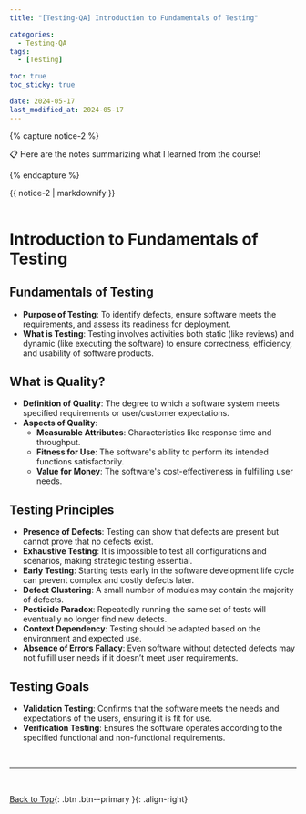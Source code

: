 ```yaml
---
title: "[Testing-QA] Introduction to Fundamentals of Testing"

categories:
  - Testing-QA
tags:
  - [Testing]

toc: true
toc_sticky: true

date: 2024-05-17
last_modified_at: 2024-05-17
---
```


{% capture notice-2 %}

📋 Here are the notes summarizing what I learned from the course!

  {% endcapture %}

<div class="notice--danger">{{ notice-2 | markdownify }}</div>

<br>


# Introduction to Fundamentals of Testing

## Fundamentals of Testing
- **Purpose of Testing**: To identify defects, ensure software meets the requirements, and assess its readiness for deployment.
- **What is Testing**: Testing involves activities both static (like reviews) and dynamic (like executing the software) to ensure correctness, efficiency, and usability of software products.

## What is Quality?
- **Definition of Quality**: The degree to which a software system meets specified requirements or user/customer expectations.
- **Aspects of Quality**:
  - **Measurable Attributes**: Characteristics like response time and throughput.
  - **Fitness for Use**: The software's ability to perform its intended functions satisfactorily.
  - **Value for Money**: The software's cost-effectiveness in fulfilling user needs.

## Testing Principles
- **Presence of Defects**: Testing can show that defects are present but cannot prove that no defects exist.
- **Exhaustive Testing**: It is impossible to test all configurations and scenarios, making strategic testing essential.
- **Early Testing**: Starting tests early in the software development life cycle can prevent complex and costly defects later.
- **Defect Clustering**: A small number of modules may contain the majority of defects.
- **Pesticide Paradox**: Repeatedly running the same set of tests will eventually no longer find new defects.
- **Context Dependency**: Testing should be adapted based on the environment and expected use.
- **Absence of Errors Fallacy**: Even software without detected defects may not fulfill user needs if it doesn’t meet user requirements.

## Testing Goals
- **Validation Testing**: Confirms that the software meets the needs and expectations of the users, ensuring it is fit for use.
- **Verification Testing**: Ensures the software operates according to the specified functional and non-functional requirements.

<br>

---

<br>

[Back to Top](#){: .btn .btn--primary }{: .align-right}
